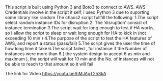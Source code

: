 This script is built using Python 3 and Boto3  to connect to AWS.
AWS Credentials involve in the script it self, i used Python 3 due to suporting some library like random 
The chaos2 script fullfill the following: 
1.The script select random instance IDs for disruption 
2. The ‘disruption’ consist of instance termination
3.The script wait for long enough to test if HA works, so i allow the script to sleep or wait long enough for HA to kick in (not exceeding 10 min )
4.The purpose of the script to test the HA features of AWS, and report a status (pass/fail) 
5.The script gives the user the time of how long time it take 
6.The script failed , for instance if the Number of instances were more than 6 ( the system design to accept 6 as min and maximum ), the script will wait for 10 min and the No. of instances will not be able to reach to that amount so it will fail 

The link for Video https://youtu.be/hMJAgT2h3kA  

